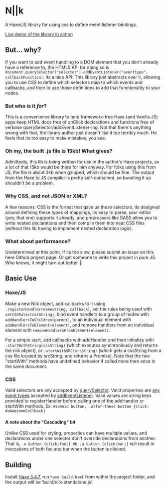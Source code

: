 # N||k

A Haxe/JS library for using css to define event listener bindings.

[Live demo of the library in action](https://zaphodious.github.io/NiiK/index.html)

## But... why?

If you want to add event handling to a DOM element that you don't already have a reference to, the HTML5 API for doing so is ``` document.querySelector("selector").addEventListener("eventtype", callbackFunction) ```. Its a nice API! This library just abstracts over it, allowing you to use CSS to define which selectors map to which events and callbacks, and then to use those definitions to add that functionality to your nodes.

### But who is it *for*?

This is a convenience library to help framework-free Haxe (and Vanilla JS) apps keep HTML docs free of onClick declarations and functions free of verbose querySelector/addEventListener-ing. Not that there's anything wrong with that, the library author just doesn't like it too terribly much. He feels that its too easy to make mistakes, you see.

### Oh my, the built .js file is 15kb! What gives?

Admittedly, this lib is being written for use in the author's Haxe projects, so a lot of that 15kb would be there for him anyway. For folks using this from JS, the file is about 3kb when gzipped, which should be fine. The output from the Haxe to JS compiler is pretty self-contained, so bundling it up shouldn't be a problem.

### Why CSS, and not JSON or XML?

 A few reasons: CSS is the format that gave us these selectors, its designed around defining these types of mappings, its easy to parse, your editor (yes, that one) supports it already, and preprossors like SASS allow you to write nested declarations and then compile them into neat CSS files (without this lib having to implement nested declaration logic).


### What about performance?

Undetermined at this point. If its too slow, please submit an issue on this here Github project page. Or get someone to write this project in pure JS. Who knows, it might turn out better 🙂

## Basic Use

### Haxe/JS
Make a new Niik object, add callbacks to it using ``` .registerHandler(namestring, callback) ```, set the rules being used with ```setCSSRules(cssString)```, bind event handlers to a group of nodes with ```addHandlersToChildren(parent)```, to an individual element with ```addHandlersToElement(element)```, and remove handlers from an individual element with ```removeHandlersFromElement(element)```. 

For a simple start, add callbacks with addHandler and then initialize with ``` .startWithString(cssString) ``` (which executes synchroniously and returns the niik object), or ``` .startWithSRC(srcString) ``` (which gets a cssString from a css file located by srcString, and returns a Promise<Niik>). Note that the two "startWith" methods have undefined behavior if called more then once in the same document.

### CSS

Valid selectors are any accepted by [querySelector](https://developer.mozilla.org/en-US/docs/Web/API/Element/querySelector). Valid properties are [any event types](https://developer.mozilla.org/en-US/docs/Web/Events) accepted by [addEventListener](https://developer.mozilla.org/en-US/docs/Web/API/EventTarget/addEventListener). Valid values are string keys provided to registerHandler before calling one of the addHandler or startWith methods. Ex: ``` #someid button, .allof-these button {click: doAwesomeCallback} ```

#### A note about the "Cascading" bit

Unlike CSS used for styling, properties can have multiple values, and declarations under one selector don't override declarations from another. That is, ```.a button {click:foo;} #b .a button {click:bar;}``` will result in invocations of both foo and bar when the button is clicked.

## Building

Install [Haxe 3.4.7](https://haxe.org/download/version/3.4.7/), run ```haxe build.hxml``` from within the project folder, and the output will be 'build/niik-standalone.js'.